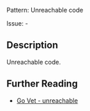Pattern: Unreachable code

Issue: -

## Description

Unreachable code.

## Further Reading

* [Go Vet - unreachable](https://golang.org/cmd/vet/#hdr-Unreachable_code)